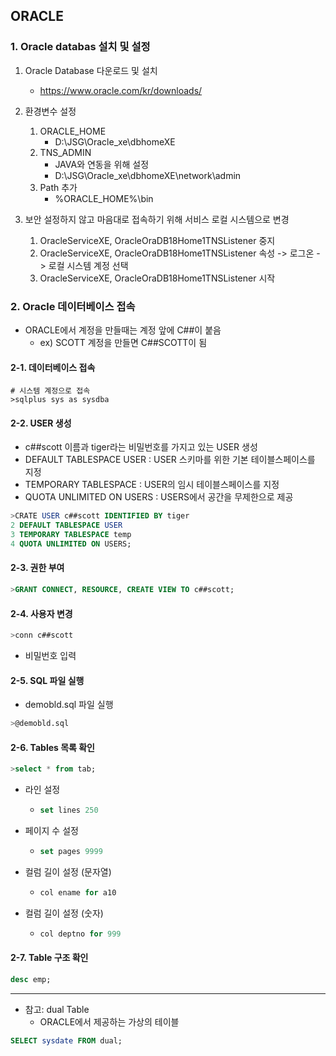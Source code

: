 ## ORACLE

### 1. Oracle databas 설치 및 설정

1. Oracle Database 다운로드 및 설치
   - https://www.oracle.com/kr/downloads/
2. 환경변수 설정
   1. ORACLE_HOME
      - D:\JSG\Oracle_xe\dbhomeXE
   2. TNS_ADMIN
      - JAVA와 연동을 위해 설정
      - D:\JSG\Oracle_xe\dbhomeXE\network\admin
   3. Path 추가
      - %ORACLE_HOME%\bin

2. 보안 설정하지 않고 마음대로 접속하기 위해 서비스 로컬 시스템으로 변경
   1. OracleServiceXE, OracleOraDB18Home1TNSListener 중지
   2. OracleServiceXE, OracleOraDB18Home1TNSListener 속성 -> 로그온 -> 로컬 시스템 계정 선택
   3. OracleServiceXE, OracleOraDB18Home1TNSListener 시작



### 2. Oracle 데이터베이스 접속

- ORACLE에서 계정을 만들때는 계정 앞에 C##이 붙음
  - ex) SCOTT 계정을 만들면 C##SCOTT이 됨

#### 2-1. 데이터베이스 접속

```shell
# 시스템 계정으로 접속
>sqlplus sys as sysdba
```

#### 2-2. USER 생성

- c##scott 이름과 tiger라는 비밀번호를 가지고 있는 USER 생성
- DEFAULT TABLESPACE USER : USER 스키마를 위한 기본 테이블스페이스를 지정
- TEMPORARY TABLESPACE : USER의 임시 테이블스페이스를 지정
- QUOTA UNLIMITED ON USERS : USERS에서 공간을 무제한으로 제공

```sql
>CRATE USER c##scott IDENTIFIED BY tiger
2 DEFAULT TABLESPACE USER
3 TEMPORARY TABLESPACE temp
4 QUOTA UNLIMITED ON USERS;
```

#### 2-3. 권한 부여

```sql
>GRANT CONNECT, RESOURCE, CREATE VIEW TO c##scott;
```

#### 2-4. 사용자 변경

```sql
>conn c##scott
```

- 비밀번호 입력

#### 2-5. SQL 파일 실행

- demobld.sql 파일 실행

```sql
>@demobld.sql
```

#### 2-6. Tables 목록 확인

```sql
>select * from tab;
```

- 라인 설정

  - ```sql
    set lines 250
    ```

- 페이지 수 설정

  - ```sql
    set pages 9999
    ```

- 컬럼 길이 설정 (문자열)

  - ```sql
    col ename for a10
    ```

- 컬럼 길이 설정 (숫자)

  - ```sql
    col deptno for 999
    ```

#### 2-7. Table 구조 확인

```sql
desc emp;
```



***

- 참고: dual Table
  - ORACLE에서 제공하는 가상의 테이블

```sql
SELECT sysdate FROM dual;
```


